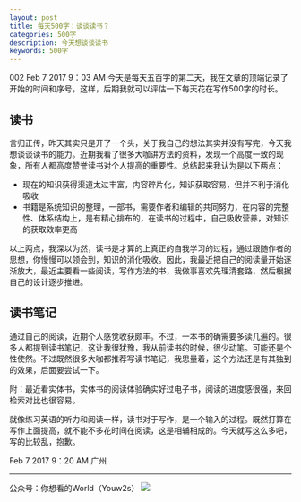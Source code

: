```yaml
---
layout: post
title: 每天500字：谈谈读书？
categories: 500字
description: 今天想谈谈读书
keywords: 500字
---
```


002 Feb 7 2017  9：03 AM
今天是每天五百字的第二天，我在文章的顶端记录了开始的时间和序号，这样，后期我就可以评估一下每天花在写作500字的时长。

## 读书
言归正传，昨天其实只是开了一个头，关于我自己的想法其实并没有写完，今天我想谈谈读书的能力。近期我看了很多大咖讲方法的资料，发现一个高度一致的现象，所有人都高度赞誉读书对个人提高的重要性。总结起来我认为是以下两点：
- 现在的知识获得渠道太过丰富，内容碎片化，知识获取容易，但并不利于消化吸收
- 书籍是系统知识的整理，一部书，需要作者和编辑的共同努力，在内容的完整性、体系结构上，是有精心排布的，在读书的过程中，自己吸收营养，对知识的获取效率更高

以上两点，我深以为然，读书是才算的上真正的自我学习的过程，通过跟随作者的思想，你慢慢可以领会到，知识的消化吸收。因此，我最近把自己的阅读量开始逐渐放大，最近主要看一些阅读，写作方法的书，我做事喜欢先理清套路，然后根据自己的设计逐步推进。

## 读书笔记
通过自己的阅读，近期个人感觉收获颇丰。不过，一本书的确需要多读几遍的。很多人都提到读书笔记，这让我很犹豫，我从前读书的时候，很少动笔。可能还是个性使然。不过既然很多大咖都推荐写读书笔记，我思量着，这个方法还是有其独到的效果，后面要尝试一下。

附：最近看实体书，实体书的阅读体验确实好过电子书，阅读的进度感很强，来回检索对比也很容易。

就像练习英语的听力和阅读一样，读书对于写作，是一个输入的过程。既然打算在写作上面提高，就不能不多花时间在阅读，这是相辅相成的。今天就写这么多吧，写的比较乱，抱歉。

Feb 7 2017  9：20 AM 广州

---- 
公众号：你想看的World（Youw2s）
![][image-1]

[image-1]:	http://upload-images.jianshu.io/upload_images/3342594-dca1f89eba3e50ca.jpg?imageMogr2/auto-orient/strip%7CimageView2/2/w/1240